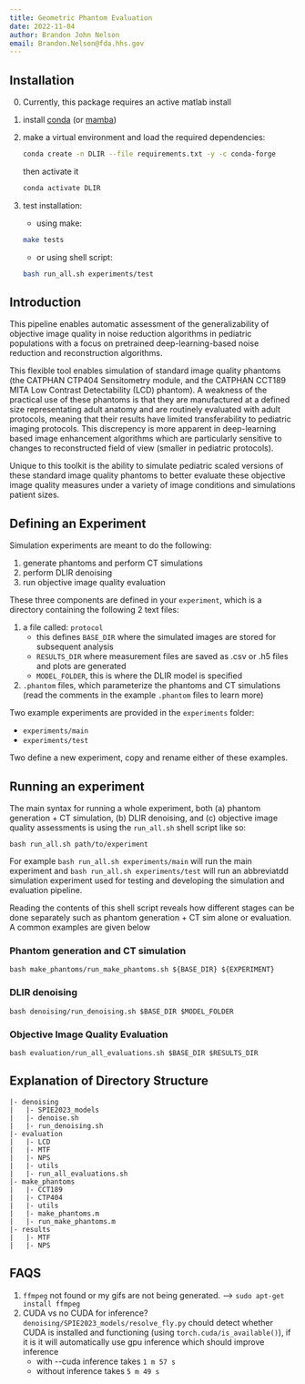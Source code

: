 ```yaml
---
title: Geometric Phantom Evaluation
date: 2022-11-04
author: Brandon John Nelson
email: Brandon.Nelson@fda.hhs.gov
---
```


## Installation

0. Currently, this package requires an active matlab install
1. install [conda](https://www.anaconda.com/products/distribution#linux) (or [mamba](https://mamba.readthedocs.io/en/latest/installation.html))
2. make a virtual environment and load the required dependencies:

   ```bash
   conda create -n DLIR --file requirements.txt -y -c conda-forge
   ```

   then activate it

   ```bash
   conda activate DLIR
   ```

3. test installation:
   - using make:

   ```bash
   make tests
   ```

   - or using shell script:

   ```bash
   bash run_all.sh experiments/test
   ```

## Introduction

This pipeline enables automatic assessment of the generalizability of objective image quality in noise reduction algorithms in pediatric populations with a focus on pretrained deep-learning-based noise reduction and reconstruction algorithms.

This flexible tool enables simulation of standard image quality phantoms (the CATPHAN CTP404 Sensitometry module, and the CATPHAN CCT189 MITA Low Contrast Detectability (LCD) phantom). A weakness of the practical use of these phantoms is that they are manufactured at a defined size representating adult anatomy and are routinely evaluated with adult protocols, meaning that their results have limited transferability to pediatric imaging protocols. This discrepency is more apparent in deep-learning based image enhancement algorithms which are particularly sensitive to changes to reconstructed field of view (smaller in pediatric protocols).

Unique to this toolkit is the ability to simulate pediatric scaled versions of these standard image quality phantoms to better evaluate these objective image quality measures under a variety of image conditions and simulations patient sizes.

## Defining an Experiment

Simulation experiments are meant to do the following:

1. generate phantoms and perform CT simulations
2. perform DLIR denoising
3. run objective image quality evaluation

These three components are defined in your `experiment`, which is a directory containing the following 2 text files:

1. a file called: `protocol`
   - this defines `BASE_DIR` where the simulated images are stored for subsequent analysis
   - `RESULTS_DIR` where measurement files are saved as .csv or .h5 files and plots are generated
   - `MODEL_FOLDER`, this is where the DLIR model is specified
2. `.phantom` files, which parameterize the phantoms and CT simulations (read the comments in the example `.phantom` files to learn more)

Two example experiments are provided in the `experiments` folder:

- `experiments/main`
- `experiments/test`

Two define a new experiment, copy and rename either of these examples.

## Running an experiment

The main syntax for running a whole experiment, both (a) phantom generation + CT simulation, (b) DLIR denoising, and (c) objective image quality assessments is using the `run_all.sh` shell script like so:

```shell
bash run_all.sh path/to/experiment
```

For example `bash run_all.sh experiments/main` will run the main experiment and `bash run_all.sh experiments/test` will run an abbreviatdd simulation experiment used for testing and developing the simulation and evaluation pipeline.

Reading the contents of this shell script reveals how different stages can be done separately such as phantom generation + CT sim alone or evaluation. A common examples are given below

### Phantom generation and CT simulation

```shell
bash make_phantoms/run_make_phantoms.sh ${BASE_DIR} ${EXPERIMENT}
```

### DLIR denoising

```shell
bash denoising/run_denoising.sh $BASE_DIR $MODEL_FOLDER
```

### Objective Image Quality Evaluation

```shell
bash evaluation/run_all_evaluations.sh $BASE_DIR $RESULTS_DIR
```

## Explanation of Directory Structure

```directory structure
|- denoising
|   |- SPIE2023_models
|   |- denoise.sh
|   |- run_denoising.sh
|- evaluation
|   |- LCD
|   |- MTF
|   |- NPS
|   |- utils
|   |- run_all_evaluations.sh
|- make_phantoms
|   |- CCT189
|   |- CTP404
|   |- utils
|   |- make_phantoms.m
|   |- run_make_phantoms.m
|- results
|   |- MTF
|   |- NPS
```

## FAQS

1. `ffmpeg` not found or my gifs are not being generated. --> `sudo apt-get install ffmpeg`
2. CUDA vs no CUDA for inference?
`denoising/SPIE2023_models/resolve_fly.py` chould detect whether CUDA is installed and functioning (using `torch.cuda/is_available()`), if it is it will automatically use gpu inference which should improve inference
   - with --cuda inference takes `1 m 57 s`
   - without inference takes `5 m 49 s`
